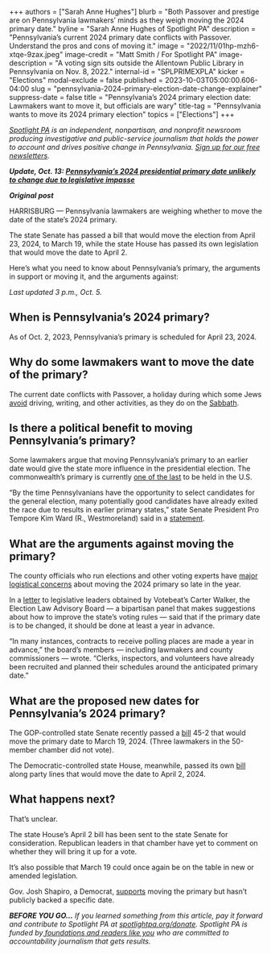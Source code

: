 +++
authors = ["Sarah Anne Hughes"]
blurb = "Both Passover and prestige are on Pennsylvania lawmakers’ minds as they weigh moving the 2024 primary date."
byline = "Sarah Anne Hughes of Spotlight PA"
description = "Pennsylvania’s current 2024 primary date conflicts with Passover. Understand the pros and cons of moving it."
image = "2022/11/01hp-mzh6-xtqe-9zax.jpeg"
image-credit = "Matt Smith / For Spotlight PA"
image-description = "A voting sign sits outside the Allentown Public Library in Pennsylvania on Nov. 8, 2022."
internal-id = "SPLPRIMEXPLA"
kicker = "Elections"
modal-exclude = false
published = 2023-10-03T05:00:00.606-04:00
slug = "pennsylvania-2024-primary-election-date-change-explainer"
suppress-date = false
title = "Pennsylvania’s 2024 primary election date: Lawmakers want to move it, but officials are wary"
title-tag = "Pennsylvania wants to move its 2024 primary election"
topics = ["Elections"]
+++

<a href="https://www.spotlightpa.org/"><em>Spotlight PA</em></a><em> is an independent, nonpartisan, and nonprofit newsroom producing investigative and public-service journalism that holds the power to account and drives positive change in Pennsylvania. </em><a href="https://www.spotlightpa.org/newsletters"><em>Sign up for our free newsletters</em></a><em>.</em>

<strong><em>Update, Oct. 13: </em></strong><a href="https://www.spotlightpa.org/news/2023/10/pennsylvania-2024-presidential-primary-date-change-legislative-impasse/"><strong><em>Pennsylvania’s 2024 presidential primary date unlikely to change due to legislative impasse</em></strong></a><strong><em></em></strong>

<strong><em>Original post</em></strong>

HARRISBURG — Pennsylvania lawmakers are weighing whether to move the date of the state’s 2024 primary.

The state Senate has passed a bill that would move the election from April 23, 2024, to March 19, while the state House has passed its own legislation that would move the date to April 2.

Here’s what you need to know about Pennsylvania’s primary, the arguments in support or moving it, and the arguments against:

<em>Last updated 3 p.m., Oct. 5.</em>

<script src="https://www.spotlightpa.org/embed.js" async></script><div data-spl-embed-version="1" data-spl-src="https://www.spotlightpa.org/embeds/newsletter/"></div>

## When is Pennsylvania’s 2024 primary?

As of Oct. 2, 2023, Pennsylvania’s primary is scheduled for April 23, 2024.

## Why do some lawmakers want to move the date of the primary?

The current date conflicts with Passover, a holiday during which some Jews <a href="https://jmoreliving.com/2021/03/24/passover-rules-a-cheat-sheet-of-holiday-practices/">avoid</a> driving, writing, and other activities, as they do on the <a href="https://www.chabad.org/library/article_cdo/aid/95907/jewish/The-Shabbat-Laws.htm">Sabbath</a>.

## Is there a political benefit to moving Pennsylvania’s primary?

Some lawmakers argue that moving Pennsylvania’s primary to an earlier date would give the state more influence in the presidential election. The commonwealth’s primary is currently <a href="https://www.270towin.com/2024-presidential-election-calendar/">one of the last</a> to be held in the U.S.

“By the time Pennsylvanians have the opportunity to select candidates for the general election, many potentially good candidates have already exited the race due to results in earlier primary states,” state Senate President Pro Tempore Kim Ward (R., Westmoreland) said in a <a href="https://www.pasenategop.com/news/senate-president-pro-tempore-kim-ward-on-moving-up-the-pennsylvania-primary-date-for-the-2024-election/">statement</a>.

## What are the arguments against moving the primary?

The county officials who run elections and other voting experts have <a href="https://www.spotlightpa.org/news/2023/08/pennsylvania-presidential-primary-date-2024-passover/">major logistical concerns</a> about moving the 2024 primary so late in the year.

In a <a href="https://twitter.com/ByCarterWalker/status/1707881324063723583/photo/1">letter</a> to legislative leaders obtained by Votebeat’s Carter Walker, the Election Law Advisory Board — a bipartisan panel that makes suggestions about how to improve the state’s voting rules — said that if the primary date is to be changed, it should be done at least a year in advance.

“In many instances, contracts to receive polling places are made a year in advance,” the board’s members — including lawmakers and county commissioners — wrote. “Clerks, inspectors, and volunteers have already been recruited and planned their schedules around the anticipated primary date.”

<script src="https://www.spotlightpa.org/embed.js" async></script><div data-spl-embed-version="1" data-spl-src="https://www.spotlightpa.org/embeds/donate/"></div>

## What are the proposed new dates for Pennsylvania’s 2024 primary?

The GOP-controlled state Senate recently passed a <a href="https://www.legis.state.pa.us/cfdocs/billinfo/billinfo.cfm?syear=2023&amp;sind=0&amp;body=S&amp;type=B&amp;bn=224">bill</a> 45-2 that would move the primary date to March 19, 2024. (Three lawmakers in the 50-member chamber did not vote).

The Democratic-controlled state House, meanwhile, passed its own <a href="https://www.legis.state.pa.us/cfdocs/billinfo/billinfo.cfm?syear=2023&amp;sind=0&amp;body=H&amp;type=B&amp;bn=1634">bill</a> along party lines that would move the date to April 2, 2024.

## What happens next?

That’s unclear.

The state House’s April 2 bill has been sent to the state Senate for consideration. Republican leaders in that chamber have yet to comment on whether they will bring it up for a vote.

It’s also possible that March 19 could once again be on the table in new or amended legislation.

Gov. Josh Shapiro, a Democrat, <a href="https://www.inquirer.com/politics/election/pa-primary-date-presidential-2024-20230919.html">supports</a> moving the primary but hasn’t publicly backed a specific date.

<strong><em>BEFORE YOU GO…</em></strong><em> If you learned something from this article, pay it forward and contribute to Spotlight PA at </em><a href="http://spotlightpa.org/donate"><em>spotlightpa.org/donate</em></a><em>. Spotlight PA is funded by</em><a href="https://www.spotlightpa.org/support"><em> foundations and readers like you</em></a><em> who are committed to accountability journalism that gets results.</em>

